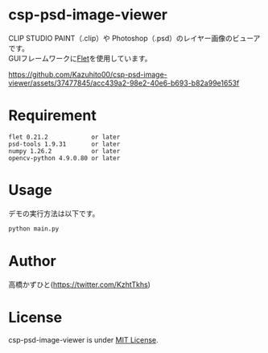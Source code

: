 # csp-psd-image-viewer
CLIP STUDIO PAINT（.clip）や Photoshop（.psd）のレイヤー画像のビューアです。<br>
GUIフレームワークに[Flet](https://flet.dev/)を使用しています。

https://github.com/Kazuhito00/csp-psd-image-viewer/assets/37477845/acc439a2-98e2-40e6-b693-b82a99e1653f

# Requirement
```
flet 0.21.2            or later
psd-tools 1.9.31       or later
numpy 1.26.2           or later
opencv-python 4.9.0.80 or later
```

# Usage
デモの実行方法は以下です。
```bash
python main.py
```
# Author
高橋かずひと(https://twitter.com/KzhtTkhs)
 
# License 
csp-psd-image-viewer is under [MIT License](LICENSE).
